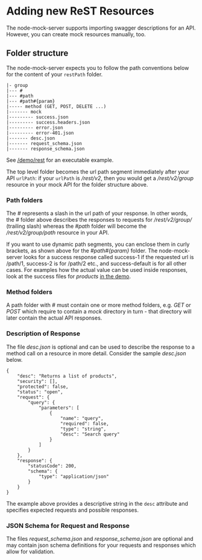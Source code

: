 
# Adding new ReST Resources
The node-mock-server supports importing swagger descriptions for an API. However, you can create mock resources manually, too. 


## Folder structure
The node-mock-server expects you to follow the path conventions below for the content of your `restPath` folder.

```
|- group
|--- #
|--- #path
|--- #path#{param}
|----- method (GET, POST, DELETE ...)
|------- mock
|--------- success.json
|--------- success.headers.json
|--------- error.json
|--------- error-401.json
|------- desc.json
|------- request_schema.json
|------- response_schema.json
```
See [/demo/rest](https://github.com/smollweide/node-mock-server/tree/master/demo/rest) for an executable example. 

The top level folder becomes the url path segment immediately after your API `urlPath`: if your `urlPath` is _/rest/v2_, then you would get a _/rest/v2/group_ resource in your mock API for the folder structure above.

### Path folders
The _#_ represents a slash in the url path of your response. In other words, the _#_ folder above describes the responses to requests for _/rest/v2/group/_ (trailing slash) whereas the _#path_ folder will become the _/rest/v2/group/path_ resource in your API.

If you want to use dynamic path segments, you can enclose them in curly brackets, as shown above for the _#path#{param}_ folder. The node-mock-server looks for a success response called success-1 if the requested url is /path/1, success-2 is for /path/2 etc., and success-default is for all other cases. For examples how the actual value can be used inside responses, look at the success files for _products_ [in the demo](https://github.com/smollweide/node-mock-server/blob/master/demo/rest/products/%23%7BproductCode%7D/GET/mock).

### Method folders
A path folder with _#_ must contain one or more method folders, e.g. _GET_ or _POST_ which require to contain a _mock_ directory in turn - that directory will later contain the actual API responses.

### Description of Response
The file _desc.json_ is optional and can be used to describe the response to a method call on a resource in more detail. Consider the sample _desc.json_ below.
```
{
	"desc": "Returns a list of products",
	"security": [],
	"protected": false,
	"status": "open",
	"request": {
		"query": {
			"parameters": [
				{
					"name": "query",
					"required": false,
					"type": "string",
					"desc": "Search query"
				}
			]
		}
	},
	"response": {
		"statusCode": 200,
		"schema": {
			"type": "application/json"
		}
	}
}
```
The example above provides a descriptive string in the `desc` attribute and specifies expected requests and possible responses.

### JSON Schema for Request and Response

The files _request_schema.json_ and _response_schema.json_ are optional and may contain json schema definitions for your requests and responses which allow for validation.
